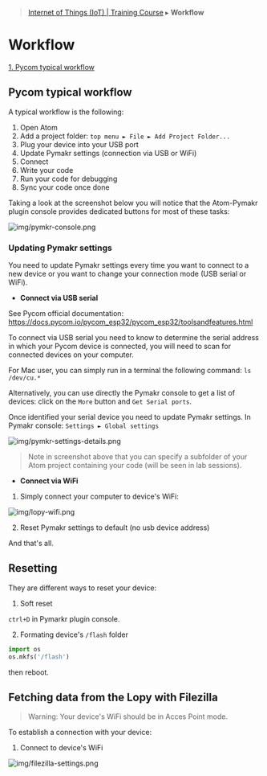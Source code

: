 > [Internet of Things (IoT) | Training Course](workflow.md) ▸ **Workflow**

# Workflow

[1. Pycom typical workflow](#pycom-typical-workflow)

## Pycom typical workflow

A typical workflow is the following:

1. Open Atom
2. Add a project folder: `top menu ► File ► Add Project Folder...`
3. Plug your device into your USB port
4. Update Pymakr settings (connection via USB or WiFi)
5. Connect
6. Write your code
7. Run your code for debugging
8. Sync your code once done

Taking a look at the screenshot below you will notice that the Atom-Pymakr plugin console provides dedicated buttons for most of these tasks:

![img/pymkr-console.png](http://i.imgur.com/cenBljF.png)

### Updating Pymakr settings
You need to update Pymakr settings every time you want to connect to a new device or you want to change your connection mode (USB serial or WiFi).


* **Connect via USB serial**

See Pycom official documentation: https://docs.pycom.io/pycom_esp32/pycom_esp32/toolsandfeatures.html

To connect via USB serial you need to know to determine the serial address in which your Pycom device is connected, you will need to scan for connected devices on your computer.

For Mac user, you can simply run in a terminal the following command: `ls /dev/cu.*`

Alternatively, you can use directly the Pymakr console to get a list of devices: click on the `More` button and `Get Serial ports`.

Once identified your serial device you need to update Pymakr settings. In Pymakr console: 
`Settings ► Global settings`

![img/pymkr-settings-details.png](http://i.imgur.com/37CqqVq.png)

> Note in screenshot above that you can specify a subfolder of your Atom project containing your code (will be seen in lab sessions).

* **Connect via WiFi**
1. Simply connect your computer to device's WiFi:

![img/lopy-wifi.png](http://i.imgur.com/7GbsuFk.png)

2. Reset Pymakr settings to default (no usb device address)

And that's all.

## Resetting
They are different ways to reset your device:

1. Soft reset

`ctrl+D` in Pymarkr plugin console.

2. Formating device's `/flash` folder
```python
import os
os.mkfs('/flash')
```
then reboot.

## Fetching data from the Lopy with Filezilla

> Warning: Your device's WiFi should be in Acces Point mode.

To establish a connection with your device:

1. Connect to device's WiFi


![img/filezilla-settings.png](http://i.imgur.com/SAN02Pa.png)
